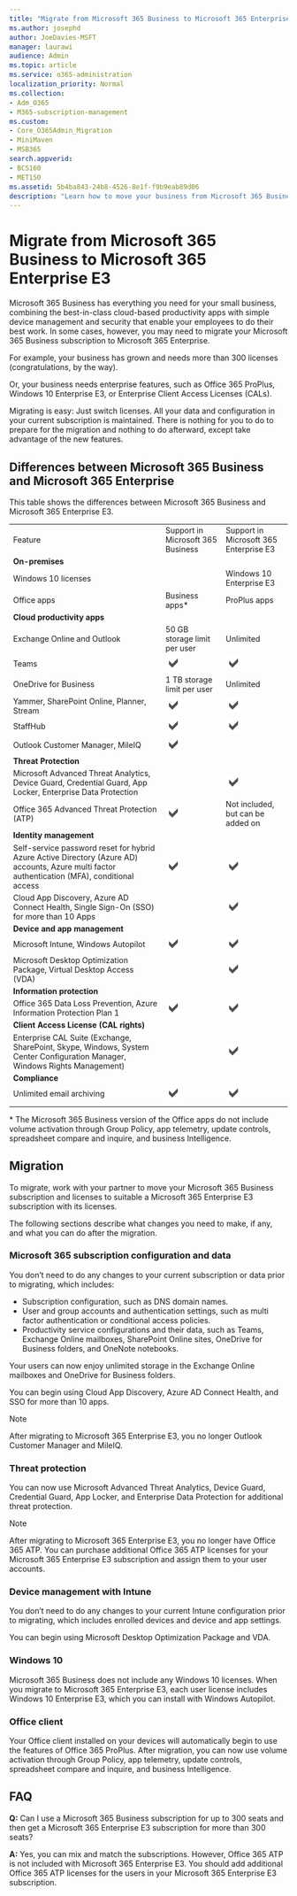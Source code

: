 ```yaml
---
title: "Migrate from Microsoft 365 Business to Microsoft 365 Enterprise"
ms.author: josephd
author: JoeDavies-MSFT
manager: laurawi
audience: Admin
ms.topic: article
ms.service: o365-administration
localization_priority: Normal
ms.collection: 
- Adm_O365
- M365-subscription-management 
ms.custom:
- Core_O365Admin_Migration
- MiniMaven
- MSB365
search.appverid:
- BCS160
- MET150
ms.assetid: 5b4ba843-24b8-4526-8e1f-f9b9eab89d06
description: "Learn how to move your business from Microsoft 365 Business to Microsoft 365 Enterprise E3."
---
```


# Migrate from Microsoft 365 Business to Microsoft 365 Enterprise E3

Microsoft 365 Business has everything you need for your small business, combining the best-in-class cloud-based productivity apps with simple device management and security that enable your employees to do their best work. In some cases, however, you may need to migrate your Microsoft 365 Business subscription to Microsoft 365 Enterprise. 

For example, your business has grown and needs more than 300 licenses (congratulations, by the way).

Or, your business needs enterprise features, such as Office 365 ProPlus, Windows 10 Enterprise E3, or Enterprise Client Access Licenses (CALs).

Migrating is easy: Just switch licenses. All your data and configuration in your current subscription is maintained. There is nothing for you to do to prepare for the migration and nothing to do afterward, except take advantage of the new features. 

## Differences between Microsoft 365 Business and Microsoft 365 Enterprise

This table shows the differences between Microsoft 365 Business and Microsoft 365 Enterprise E3.


||||
|:-------|:-----|:-----|
| Feature	| Support in Microsoft 365 Business	| Support in Microsoft 365 Enterprise E3 | 
| **On-premises**		| | | 
| Windows 10 licenses	| | 	Windows 10 Enterprise E3| 
| Office apps	| Business apps*	| ProPlus apps | 
| **Cloud productivity apps**		| | | 
| Exchange Online and Outlook	| 50 GB storage limit per user	| Unlimited | 
| Teams	| ![](./media/check-mark.png)	| ![](./media/check-mark.png) | 
| OneDrive for Business	| 1 TB storage limit per user	| Unlimited | 
| Yammer, SharePoint Online, Planner, Stream	| ![](./media/check-mark.png)	| ![](./media/check-mark.png) | 
| StaffHub	| ![](./media/check-mark.png)	| ![](./media/check-mark.png) | 
| Outlook Customer Manager, MileIQ	| ![](./media/check-mark.png)	| | 
| **Threat Protection**		| | | 
| Microsoft Advanced Threat Analytics, Device Guard, Credential Guard, App Locker, Enterprise Data Protection	| 	| ![](./media/check-mark.png) | 
| Office 365 Advanced Threat Protection (ATP)	| ![](./media/check-mark.png)	| Not included, but can be added on | 
| **Identity management**		| | | 
| Self-service password reset for hybrid Azure Active Directory (Azure AD) accounts, Azure multi factor authentication (MFA), conditional access| 	![](./media/check-mark.png)	| ![](./media/check-mark.png) | 
| Cloud App Discovery, Azure AD Connect Health, Single Sign-On (SSO) for more than 10 Apps	| 	| ![](./media/check-mark.png) | 
| **Device and app management**		| | | 
| Microsoft Intune, Windows Autopilot| 	![](./media/check-mark.png)	| ![](./media/check-mark.png) | 
| Microsoft Desktop Optimization Package, Virtual Desktop Access (VDA)	| | 	![](./media/check-mark.png) | 
| **Information protection**		| | | 
| Office 365 Data Loss Prevention, Azure Information Protection Plan 1	| ![](./media/check-mark.png)	| ![](./media/check-mark.png) | 
| **Client Access License (CAL rights)**	| | | 	
| Enterprise CAL Suite (Exchange, SharePoint, Skype, Windows, System Center Configuration Manager, Windows Rights Management)| | 		![](./media/check-mark.png) | 
| **Compliance**		| | | 
| Unlimited email archiving	| ![](./media/check-mark.png)	| ![](./media/check-mark.png) | 
||||

\* The Microsoft 365 Business version of the Office apps do not include volume activation through Group Policy, app telemetry, update controls, spreadsheet compare and inquire, and business Intelligence.

## Migration

To migrate, work with your partner to move your Microsoft 365 Business subscription and licenses to suitable a Microsoft 365 Enterprise E3 subscription with its licenses.

The following sections describe what changes you need to make, if any, and what you can do after the migration.

### Microsoft 365 subscription configuration and data

You don’t need to do any changes to your current subscription or data prior to migrating, which includes:

- Subscription configuration, such as DNS domain names.
- User and group accounts and authentication settings, such as multi factor authentication or conditional access policies.
- Productivity service configurations and their data, such as Teams, Exchange Online mailboxes, SharePoint Online sites, OneDrive for Business folders, and OneNote notebooks.

Your users can now enjoy unlimited storage in the Exchange Online mailboxes and OneDrive for Business folders.

You can begin using Cloud App Discovery, Azure AD Connect Health, and SSO for more than 10 apps.

>[!Note]
>After migrating to Microsoft 365 Enterprise E3, you no longer Outlook Customer Manager and MileIQ.
>

### Threat protection

You can now use Microsoft Advanced Threat Analytics, Device Guard, Credential Guard, App Locker, and Enterprise Data Protection for additional threat protection.

>[!Note]
>After migrating to Microsoft 365 Enterprise E3, you no longer have Office 365 ATP. You can purchase additional Office 365 ATP licenses for your Microsoft 365 Enterprise E3 subscription and assign them to your user accounts.
>

### Device management with Intune

You don’t need to do any changes to your current Intune configuration prior to migrating, which includes enrolled devices and device and app settings.

You can begin using Microsoft Desktop Optimization Package and VDA.

### Windows 10

Microsoft 365 Business does not include any Windows 10 licenses. When you migrate to Microsoft 365 Enterprise E3, each user license includes Windows 10 Enterprise E3, which you can install with Windows Autopilot.

### Office client 

Your Office client installed on your devices will automatically begin to use the features of Office 365 ProPlus. After migration, you can now use volume activation through Group Policy, app telemetry, update controls, spreadsheet compare and inquire, and business Intelligence.

<!--
<<Need to confirm that a reinstallation is NOT required
Is there a shared computer activation issue? Different users on same machine having different capabilities depending on their licenses>>
--> 

## FAQ

**Q:** Can I use a Microsoft 365 Business subscription for up to 300 seats and then get a Microsoft 365 Enterprise E3 subscription for more than 300 seats?

**A:** Yes, you can mix and match the subscriptions. However, Office 365 ATP is not included with Microsoft 365 Enterprise E3. You should add additional Office 365 ATP licenses for the users in your Microsoft 365 Enterprise E3 subscription.

